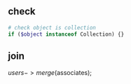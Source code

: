 
## check
```php
# check object is collection
if ($object instanceof Collection) {}
```

## join
$users->merge($associates);
